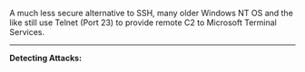 
A much less secure alternative to SSH, many older Windows NT OS and the like still use Telnet (Port 23) to provide remote C2 to Microsoft Terminal Services. 


-----------------------------------------


**Detecting Attacks:** 